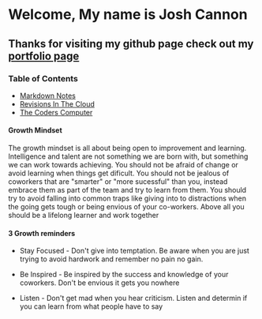 # Welcome, My name is Josh Cannon

## Thanks for visiting my github page check out my [portfolio page](https://github.com/jcannon04/)

### Table of Contents

* [Markdown Notes](./reading-notes/mark-down-notes.md)
* [Revisions In The Cloud](./reading-notes/revisions-and-the-cloud.md)
* [The Coders Computer](./reading-notes/the-coders-computer.md)

#### Growth Mindset

The growth mindset is all about being open to improvement and learning. Intelligence and talent are not something we are born with, but something we can work towards achieving.  You should not be afraid of change or avoid learning when things get dificult. You should not be jealous of coworkers that are "smarter" or "more sucessful" than you, instead embrace them as part of the team and try to learn from them. You should try to avoid falling into common traps like giving into to distractions when the going gets tough or being envious of your co-workers. Above all you should be a lifelong learner and work together

#### 3 Growth reminders

* Stay Focused - Don't give into temptation. Be aware when you are just trying to avoid hardwork and remember no pain no gain.

* Be Inspired - Be inspired by the success and knowledge of your coworkers. Don't be envious it gets you nowhere

* Listen - Don't get mad when you hear criticism. Listen and determin if you can learn from what people have to say
